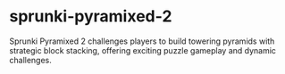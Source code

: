 # sprunki-pyramixed-2
Sprunki Pyramixed 2 challenges players to build towering pyramids with strategic block stacking, offering exciting puzzle gameplay and dynamic challenges.
